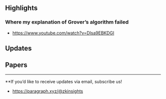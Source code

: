 ## Highlights
### Where my explanation of Grover’s algorithm failed
- <https://www.youtube.com/watch?v=Dlsa9EBKDGI>

## Updates

## Papers


---
**If you’d like to receive updates via email, subscribe us!

- <https://paragraph.xyz/@zkinsights>
